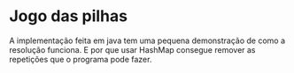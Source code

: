 # Jogo das pilhas

A implementação feita em java tem uma pequena demonstração de como a resolução funciona. E por que usar HashMap consegue remover as repetições que o programa pode fazer.
